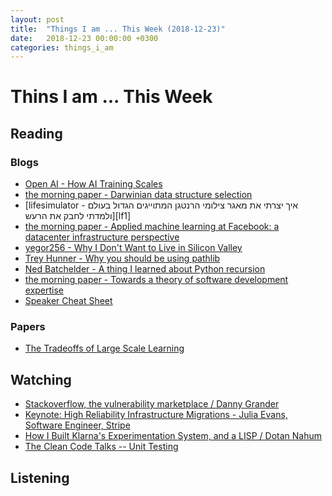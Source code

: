 ```yaml
---
layout: post
title:  "Things I am ... This Week (2018-12-23)"
date:   2018-12-23 00:00:00 +0300
categories: things_i_am
---
```


# Thins I am ... This Week  

## Reading  

### Blogs

- [Open AI - How AI Training Scales][open1]
- [the morning paper - Darwinian data structure selection][mp1]
- [lifesimulator - איך יצרתי את מאגר צילומי הרנטגן המתוייגים הגדול בעולם ולמדתי לחבק את הרעש][lf1]
- [the morning paper - Applied machine learning at Facebook: a datacenter infrastructure perspective][mp2]
- [yegor256 - Why I Don't Want to Live in Silicon Valley][yegor1]
- [Trey Hunner - Why you should be using pathlib][th1]
- [Ned Batchelder - A thing I learned about Python recursion][nb1]
- [the morning paper - Towards a theory of software development expertise][mp3]
- [Speaker Cheat Sheet][yegor2]

### Papers

- [The Tradeoffs of Large Scale Learning][p1]

## Watching  

- [Stackoverflow, the vulnerability marketplace / Danny Grander][rev1]
- [Keynote: High Reliability Infrastructure Migrations - Julia Evans, Software Engineer, Stripe][je1]
- [How I Built Klarna's Experimentation System, and a LISP / Dotan Nahum][rev2]
- [The Clean Code Talks -- Unit Testing][google1]

## Listening  

[open1]:https://blog.openai.com/science-of-ai/
[mp1]:https://blog.acolyer.org/2018/12/14/darwinian-data-structure-selection/
[ls1]:https://lifesimulator.wordpress.com/2018/12/15/textray/
[je1]:https://www.youtube.com/watch?v=obB2IvCv-K0
[mp2]:https://blog.acolyer.org/2018/12/17/applied-machine-learning-at-facebook-a-datacenter-infrastructure-perspective/
[yegor1]:https://www.yegor256.com/2018/12/18/silicon-valley-criticism.html
[rev1]:https://www.youtube.com/watch?v=rx_zK-MIkvA
[rev2]:https://www.youtube.com/watch?v=DtsaKDSbVoc
[th1]:https://treyhunner.com/2018/12/why-you-should-be-using-pathlib/
[nb1]:https://nedbatchelder.com//blog/201812/a_thing_i_learned_about_python_recursion.html
[google1]:https://www.youtube.com/watch?v=wEhu57pih5w&list=PL56C4A93BCD755A06&index=2
[p1]:https://leon.bottou.org/publications/pdf/nips-2007.pdf
[mp3]:https://blog.acolyer.org/2018/12/21/towards-a-theory-of-software-development-expertise/
[yegor2]:https://www.yegor256.com/2018/12/25/speaker-cheat-sheet.html